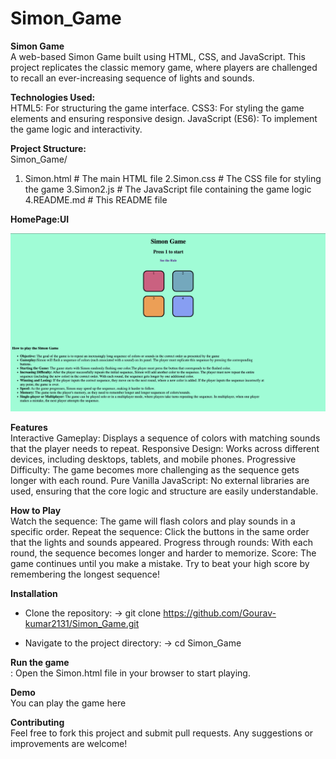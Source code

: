 # Simon_Game
**Simon Game**<br>
A web-based Simon Game built using HTML, CSS, and JavaScript. This project replicates the classic memory game, where players are challenged to recall an ever-increasing sequence of lights and sounds.

**Technologies Used:**<br>
HTML5: For structuring the game interface.
CSS3: For styling the game elements and ensuring responsive design.
JavaScript (ES6): To implement the game logic and interactivity.

**Project Structure:**<br>
Simon_Game/
1. Simon.html        # The main HTML file
2.Simon.css          # The CSS file for styling the game
3.Simon2.js          # The JavaScript file containing the game logic
4.README.md          # This README file

**HomePage:UI**<br>

<!-- https://github.com/Gourav-kumar2131/Simon_Game/blob/main/sounds/UI_Sample.png -->
![Simon Game HomePage](sounds/UI_Sample.png)

**Features**<br>
Interactive Gameplay: Displays a sequence of colors with matching sounds that the player needs to repeat.
Responsive Design: Works across different devices, including desktops, tablets, and mobile phones.
Progressive Difficulty: The game becomes more challenging as the sequence gets longer with each round.
Pure Vanilla JavaScript: No external libraries are used, ensuring that the core logic and structure are easily understandable.

**How to Play**<br>
Watch the sequence: The game will flash colors and play sounds in a specific order.
Repeat the sequence: Click the buttons in the same order that the lights and sounds appeared.
Progress through rounds: With each round, the sequence becomes longer and harder to memorize.
Score: The game continues until you make a mistake. Try to beat your high score by remembering the longest sequence!

**Installation**<br>
* Clone the repository:
-> git clone https://github.com/Gourav-kumar2131/Simon_Game.git

* Navigate to the project directory:
-> cd Simon_Game

**Run the game**<br>: Open the Simon.html file in your browser to start playing.


**Demo**<br>
You can play the game here <!-- If you host the game, replace this with the link -->

**Contributing**<br>
Feel free to fork this project and submit pull requests. Any suggestions or improvements are welcome!